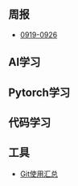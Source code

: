 ## 周报

- [0919-0926](Week/0919-0926.md)

## AI学习



## Pytorch学习



## 代码学习





## 工具

- [Git使用汇总](Tool/about-git.md)


